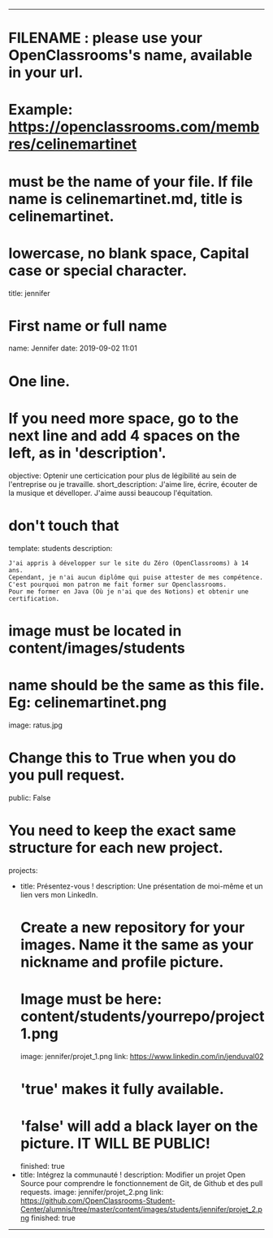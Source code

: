 ---

# FILENAME : please use your OpenClassrooms's name, available in your url.
# Example: https://openclassrooms.com/membres/celinemartinet
# must be the name of your file. If file name is celinemartinet.md, title is celinemartinet.
# lowercase, no blank space, Capital case or special character.
title: jennifer

# First name or full name
name: Jennifer
date: 2019-09-02 11:01

# One line.
# If you need more space, go to the next line and add 4 spaces on the left, as in 'description'.
objective: Optenir une certicication pour plus de légibilité au sein de l'entreprise ou je travaille.
short_description: J'aime lire, écrire, écouter de la musique et dévelloper. J'aime aussi beaucoup l'équitation.

# don't touch that
template: students
description:

    J'ai appris à développer sur le site du Zéro (OpenClassrooms) à 14 ans.
    Cependant, je n'ai aucun diplôme qui puise attester de mes compétence.
    C'est pourquoi mon patron me fait former sur Openclassrooms.
    Pour me former en Java (Où je n'ai que des Notions) et obtenir une certification.


# image must be located in content/images/students
# name should be the same as this file. Eg: celinemartinet.png
image: ratus.jpg

# Change this to True when you do you pull request.
public: False

# You need to keep the exact same structure for each new project.
projects:
  - title: Présentez-vous !
    description: Une présentation de moi-même et un lien vers mon LinkedIn.
    # Create a new repository for your images. Name it the same as your nickname and profile picture.
    # Image must be here: content/students/yourrepo/project1.png
    image: jennifer/projet_1.png
    link: https://www.linkedin.com/in/jenduval02
    # 'true' makes it fully available.
    # 'false' will add a black layer on the picture. IT WILL BE PUBLIC!
    finished: true
  - title: Intégrez la communauté !
    description: Modifier un projet Open Source pour comprendre le fonctionnement de Git, de Github et des pull requests. 
    image: jennifer/projet_2.png
    link: https://github.com/OpenClassrooms-Student-Center/alumnis/tree/master/content/images/students/jennifer/projet_2.png
    finished: true
---